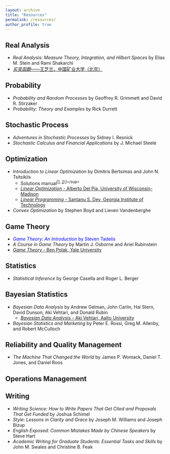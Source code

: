 ```yaml
---
layout: archive
title: "Resources"
permalink: /resources/
author_profile: true
---
```


## Real Analysis
* <i>Real Analysis: Measure Theory, Integration, and Hilbert Spaces</i> by Elias M. Stein and Rami Shakarchi
* [<i>实变函数</i>——王芝兰，中国矿业大学（北京）](https://www.bilibili.com/video/BV1o7411N7qx?p=1)

## Probability
* <i>Probability and Random Processes</i> by Geoffrey R. Grimmett and David R. Stirzaker
* <i>Probability: Theory and Examples</i> by Rick Durrett

## Stochastic Process
* <i>Adventures in Stochastic Processes</i> by Sidney I. Resnick
* <i>Stochastic Calculus and Financial Applications</i> by J. Michael Steele

## Optimization
* <i>Introduction to Linear Optimization</i> by Dimitris Bertsimas and John N. Tsitsiklis
  * Solutions manual<sup>\[[1](https://math.berkeley.edu/~bernd/math170.html), [2]([https://math.berkeley.edu/~bernd/math170.html](https://math.solverer.com/library/dimitris_bertsimas/introduction_to_linear_optimization?utm_source=reddit&utm_medium=link))\]</sup>
  * [<i>Linear Optimization</i> - Alberto Del Pia, University of Wisconsin-Madison](https://www.youtube.com/playlist?list=PLeO_PhASIA0Ot69TqANAnNxoykHGOQp2Y)
  * [<i>Linear Programming</i> - Santanu S. Dey, Georgia Institute of Technology](https://www2.isye.gatech.edu/~sdey30/CourseLinearProgramming.html)
* <i>Convex Optimization</i> by Stephen Boyd and Lieven Vandenberghe 

## Game Theory
* <span style="color:blue"><i>Game Theory: An Introduction</i> by Steven Tadelis</span>
* <i>A Course in Game Theory</i> by Martin J. Osborne and Ariel Rubinstein
* [<i>Game Theory</i> - Ben Polak, Yale University](https://www.youtube.com/playlist?list=PL6EF60E1027E1A10B)
  
## Statistics
* <i>Statistical Inference</i> by George Casella and Roger L. Berger

## Bayesian Statistics
* <i>Bayesian Data Analysis</i> by Andrew Gelman, John Carlin, Hal Stern, David Dunson, Aki Vehtari, and Donald Rubin 
  * [<i>Bayesian Data Analysis</i> - Aki Vehtari, Aalto University](https://aalto.cloud.panopto.eu/Panopto/Pages/Sessions/List.aspx#folderID=%224a7f385e-fdb1-4382-bfd0-af0700b7fc46%22)
* <i>Bayesian Statistics and Marketing</i> by Peter E. Rossi, Greg M. Allenby, and Robert McCulloch 

## Reliability and Quality Management
* <i>The Machine That Changed the World</i> by James P. Womack, Daniel T. Jones, and Daniel Roos

## Operations Management

## Writing
* <i>Writing Science: How to Write Papers That Get Cited and Proposals That Get Funded</i> by Joshua Schimel
* <i>Style: Lessons in Clarity and Grace</i> by Joseph M. Williams and Joseph Bizup
* <i>English Exposed: Common Mistakes Made by Chinese Speakers</i> by Steve Hart
* <i>Academic Writing for Graduate Students: Essential Tasks and Skills</i> by John M. Swales and Christine B. Feak


